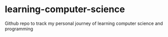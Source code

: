 # learning-computer-science
Github repo to track my personal journey of learning computer science and programming

